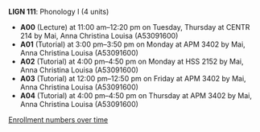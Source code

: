 **LIGN 111**: Phonology I (4 units)

- **A00** (Lecture) at 11:00 am–12:20 pm on Tuesday, Thursday at CENTR 214 by Mai, Anna Christina Louisa (A53091600)
- **A01** (Tutorial) at 3:00 pm–3:50 pm on Monday at APM 3402 by Mai, Anna Christina Louisa (A53091600)
- **A02** (Tutorial) at 4:00 pm–4:50 pm on Monday at HSS 2152 by Mai, Anna Christina Louisa (A53091600)
- **A03** (Tutorial) at 12:00 pm–12:50 pm on Friday at APM 3402 by Mai, Anna Christina Louisa (A53091600)
- **A04** (Tutorial) at 4:00 pm–4:50 pm on Thursday at APM 3402 by Mai, Anna Christina Louisa (A53091600)

[Enrollment numbers over time](./LIGN111.tsv)
